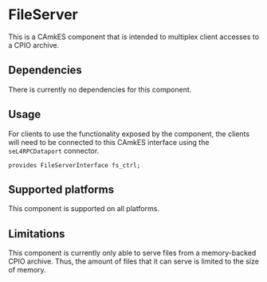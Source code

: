 <!--
     Copyright 2020, Data61
     Commonwealth Scientific and Industrial Research Organisation (CSIRO)
     ABN 41 687 119 230.

     This software may be distributed and modified according to the terms of
     the BSD 2-Clause license. Note that NO WARRANTY is provided.
     See "LICENSE_BSD2.txt" for details.

     @TAG(DATA61_BSD)
-->

# FileServer

This is a CAmkES component that is intended to multiplex client accesses to a
CPIO archive.

## Dependencies

There is currently no dependencies for this component.

## Usage

For clients to use the functionality exposed by the component, the clients will
need to be connected to this CAmkES interface using the `seL4RPCDataport`
connector.

```
provides FileServerInterface fs_ctrl;
```

## Supported platforms

This component is supported on all platforms.

## Limitations

This component is currently only able to serve files from a memory-backed CPIO
archive. Thus, the amount of files that it can serve is limited to the size of
memory.

